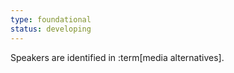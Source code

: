 ```yaml
---
type: foundational
status: developing
---
```


Speakers are identified in :term[media alternatives].